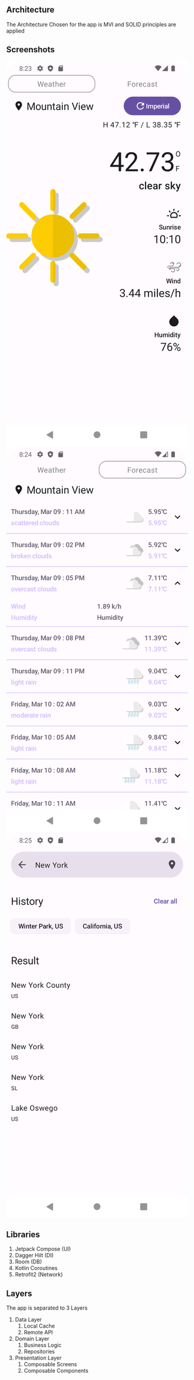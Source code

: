 
## Architecture
The Architecture Chosen for the app is MVI and SOLID principles are applied

## Screenshots
<img src="screenshots/Screenshot_Dashboard.png"/>
<img src="screenshots/Screenshot_Forecast.png"/>
<img src="screenshots/Screenshot_Search.png"/>

## Libraries
1.  Jetpack Compose (UI)
2.  Dagger Hilt     (DI)
3.  Room     (DB)
4.  Kotlin Coroutines
5.  Retrofit2 (Network)

## Layers
The app is separated to 3 Layers

1. Data Layer
   1. Local Cache
   2. Remote API
2. Domain Layer
   1. Business Logic
   2. Repositories
3. Presentation Layer
   1. Composable Screens
   2. Composable Components

